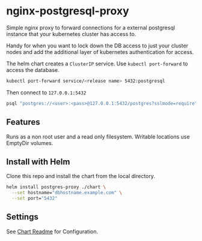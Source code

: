 # nginx-postgresql-proxy

Simple nginx proxy to forward connections for a external postgresql instance that your kubernetes cluster has access to.

Handy for when you want to lock down the DB access to just your cluster nodes and add the additional layer of kubernetes authentication for access.

The helm chart creates a `ClusterIP` service. Use `kubectl port-forward` to access the database.

```sh
kubectl port-forward service/<release name> 5432:postgresql
```

Then connect to `127.0.0.1:5432`

```sh
psql "postgres://<user>:<pass>@127.0.0.1:5432/postgres?sslmode=require"
```

## Features

Runs as a non root user and a read only filesystem. Writable locations use EmptyDir volumes.

## Install with Helm

Clone this repo and install the chart from the local directory.

```sh
helm install postgres-proxy ./chart \
  --set hostname="dbhostname.example.com" \
  --set port="5432"
```

## Settings

See [Chart Readme](./chart/README.yaml) for Configuration.

